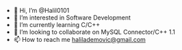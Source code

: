 - 👋 Hi, I’m @Halil0101
- 👀 I’m interested in Software Development
- 🌱 I’m currently learning C/C++
- 💞️ I’m looking to collaborate on MySQL Connector/C++ 1.1
- 📫 How to reach me halilademovic@gmail.com

<!---
Halil0101/Halil0101 is a ✨ special ✨ repository because its `README.md` (this file) appears on your GitHub profile.
You can click the Preview link to take a look at your changes.
--->
